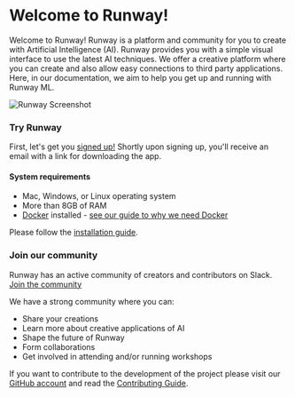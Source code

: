 # Welcome to Runway!

Welcome to Runway! Runway is a platform and community for you to create with Artificial Intelligence (AI). Runway provides you with a simple visual interface to use the latest AI techniques. We offer a creative platform where you can create and also allow easy connections to third party applications. Here, in our documentation, we aim to help you get up and running with Runway ML.

![Runway Screenshot](https://runway.nyc3.digitaloceanspaces.com/documentation/0.2.0/models_directory.jpg)

### Try Runway

First, let's get you [signed up!](https://runwayml.com/) Shortly upon signing up, you'll receive an email with a link for downloading the app.

#### System requirements

* Mac, Windows, or Linux operating system
* More than 8GB of RAM
* [Docker](https://www.docker.com/) installed - [see our guide to why we need Docker](/getting-started/docker)

Please follow the [installation guide](getting-started/installation.md).

### Join our community

Runway has an active community of creators and contributors on Slack. [Join the community](https://join.slack.com/t/runwayml/shared_invite/enQtNTE2MDg0ODY2MTAzLTc4ZGVkMzE2MjljYzM3ZDRlNjkyMjk4NDZjOWU1ZTRjOTA3N2Y1ZjFiNTJkZTAyMWE0MGZiZjdlMTA1NTdiMzc)

We have a strong community where you can:
* Share your creations
* Learn more about creative applications of AI
* Shape the future of Runway
* Form collaborations
* Get involved in attending and/or running workshops

If you want to contribute to the development of the  project please visit our [GitHub account](https://github.com/runwayml) and read the [Contributing Guide](/#/how-to/contributing).
